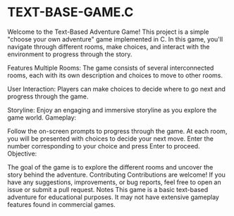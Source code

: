 # TEXT-BASE-GAME.C
Welcome to the Text-Based Adventure Game! This project is a simple "choose your own adventure" game implemented in C. In this game, you'll navigate through different rooms, make choices, and interact with the environment to progress through the story.

Features
Multiple Rooms: The game consists of several interconnected rooms, each with its own description and choices to move to other rooms.

User Interaction: Players can make choices to decide where to go next and progress through the game.

Storyline: Enjoy an engaging and immersive storyline as you explore the game world.
Gameplay:

Follow the on-screen prompts to progress through the game.
At each room, you will be presented with choices to decide your next move.
Enter the number corresponding to your choice and press Enter to proceed.
Objective:

The goal of the game is to explore the different rooms and uncover the story behind the adventure.
Contributing
Contributions are welcome! If you have any suggestions, improvements, or bug reports, feel free to open an issue or submit a pull request.
Notes
This game is a basic text-based adventure for educational purposes. It may not have extensive gameplay features found in commercial games.



